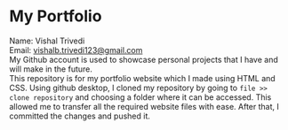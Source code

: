 # My Portfolio
Name: Vishal Trivedi\
Email: vishalb.trivedi123@gmail.com\
My Github account is used to showcase personal projects that I have and will make in the future.\
This repository is for my portfolio website which I made using HTML and CSS.
Using github desktop, I cloned my repository by going to `file >> clone repository` and choosing a folder where it can be accessed. This allowed me to transfer all the required website files with ease. After that, I committed the changes and pushed it.
